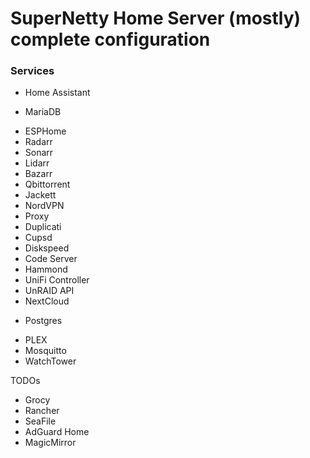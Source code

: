 # SuperNetty Home Server (mostly) complete configuration


### Services
* Home Assistant
 - MariaDB
* ESPHome
* Radarr
* Sonarr
* Lidarr
* Bazarr
* Qbittorrent
* Jackett
* NordVPN
* Proxy
* Duplicati
* Cupsd
* Diskspeed
* Code Server
* Hammond
* UniFi Controller
* UnRAID API
* NextCloud
 - Postgres
* PLEX
* Mosquitto
* WatchTower

TODOs
* Grocy
* Rancher
* SeaFile
* AdGuard Home
* MagicMirror
